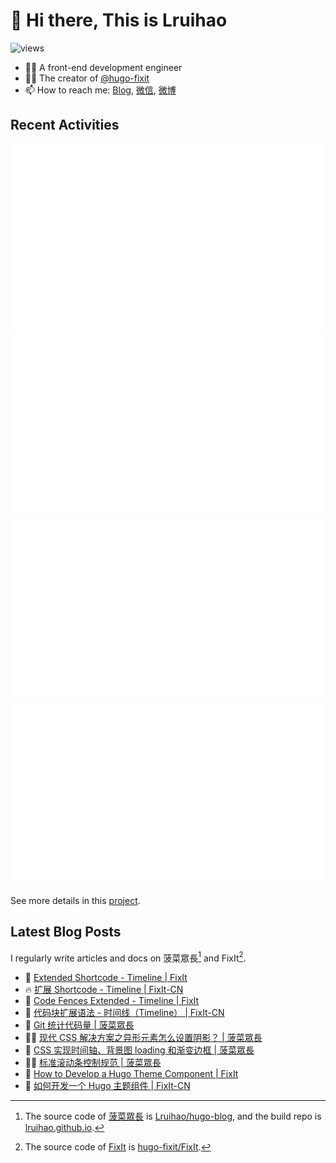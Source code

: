 # 👋 Hi there, This is Lruihao

![views](https://komarev.com/ghpvc/?username=Lruihao&color=ff69b4)

- 👨‍💻 A front-end development engineer
- 👨‍💼 The creator of [@hugo-fixit][hugo-fixit]
- 📫 How to reach me: [Blog][blog], [微信](https://lruihao.cn/images/qr-wx-mp_s.webp "加我微信：关注公众号回复“Cell”"), [微博](https://weibo.com/liahao)

## Recent Activities

<div align="center">
    <a href="https://github.com/jstrieb/github-stats#gh-dark-mode-only">
        <img src="https://github.com/Lruihao/github-stats/blob/master/generated/overview.svg#gh-dark-mode-only" />
        <img src="https://github.com/Lruihao/github-stats/blob/master/generated/languages.svg#gh-dark-mode-only" />
    </a>
    <a href="https://github.com/jstrieb/github-stats#gh-light-mode-only">
        <img src="https://github.com/Lruihao/github-stats/blob/master/generated/overview.svg#gh-light-mode-only" />
        <img src="https://github.com/Lruihao/github-stats/blob/master/generated/languages.svg#gh-light-mode-only" />
    </a>
</div>

See more details in this [project](https://github.com/users/Lruihao/projects/1).

## Latest Blog Posts

I regularly write articles and docs on 菠菜眾長[^1] and FixIt[^2].

<!-- BLOG-POST-LIST:START -->
- 📝 [Extended Shortcode - Timeline | FixIt](https://fixit.lruihao.cn/documentation/content-management/shortcodes/extended/timeline/ "Sun Jul 21 2024 2:44 AM")
- 🔥 [扩展 Shortcode - Timeline | FixIt-CN](https://fixit.lruihao.cn/zh-cn/documentation/content-management/shortcodes/extended/timeline/ "Sun Jul 21 2024 2:44 AM")
- 📝 [Code Fences Extended - Timeline | FixIt](https://fixit.lruihao.cn/documentation/content-management/timeline-support/ "Sat Jul 20 2024 11:25 AM")
- 📝 [代码块扩展语法 - 时间线（Timeline） | FixIt-CN](https://fixit.lruihao.cn/zh-cn/documentation/content-management/timeline-support/ "Sat Jul 20 2024 11:25 AM")
- 📝 [Git 统计代码量 | 菠菜眾長](https://lruihao.cn/posts/git-summary/ "Wed Jul 17 2024 8:06 AM")
- 👨‍💻 [现代 CSS 解决方案之异形元素怎么设置阴影？ | 菠菜眾長](https://lruihao.cn/posts/drop-shadow/ "Mon Jul 15 2024 2:40 AM")
- 📝 [CSS 实现时间轴、背景图 loading 和渐变边框 | 菠菜眾長](https://lruihao.cn/posts/fixit-docs-bookmark/ "Sun Jul 14 2024 5:03 AM")
- 👨‍💻 [标准滚动条控制规范 | 菠菜眾長](https://lruihao.cn/posts/scrollbar-styling/ "Fri Jun 28 2024 2:29 PM")
- 📝 [How to Develop a Hugo Theme Component | FixIt](https://fixit.lruihao.cn/components/dev-component/ "Thu Jun 27 2024 9:35 AM")
- 📝 [如何开发一个 Hugo 主题组件 | FixIt-CN](https://fixit.lruihao.cn/zh-cn/components/dev-component/ "Thu Jun 27 2024 9:35 AM")

<!-- BLOG-POST-LIST:END -->

<!-- link reference definition -->
[blog]: https://lruihao.cn
[blog-repo]: https://github.com/Lruihao/hugo-blog
[blog-deploy]: https://github.com/Lruihao/lruihao.github.io
[hugo-fixit]: https://github.com/hugo-fixit
[fixit]: https://fixit.lruihao.cn
[fixit-repo]: https://github.com/hugo-fixit/FixIt

<!-- footnote reference definition -->
[^1]: The source code of [菠菜眾長][blog] is [Lruihao/hugo-blog][blog-repo], and the build repo is [lruihao.github.io][blog-deploy].
[^2]: The source code of [FixIt][fixit] is [hugo-fixit/FixIt][fixit-repo].
